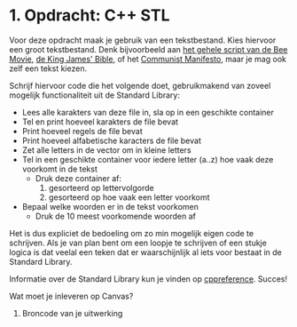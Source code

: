 # 1. Opdracht: C++ STL

Voor deze opdracht maak je gebruik van een tekstbestand. Kies hiervoor een groot tekstbestand. Denk bijvoorbeeld aan [het gehele script van de Bee Movie](https://gist.github.com/MattIPv4/045239bc27b16b2bcf7a3a9a4648c08a), [de King James' Bible](https://openbible.com/textfiles/kjv.txt), of het [Communist Manifesto](https://www.gutenberg.org/ebooks/61), maar je mag ook zelf een tekst kiezen.

Schrijf hiervoor code die het volgende doet, gebruikmakend van zoveel mogelijk functionaliteit uit de Standard Library:

- Lees alle karakters van deze file in, sla op in een geschikte container
- Tel en print hoeveel karakters de file bevat
- Print hoeveel regels de file bevat
- Print hoeveel alfabetische karacters de file bevat
- Zet alle letters in de vector om in kleine letters
- Tel in een geschikte container voor iedere letter (a..z) hoe vaak deze voorkomt in de tekst
    - Druk deze container af:
        1) gesorteerd op lettervolgorde
        2) gesorteerd op hoe vaak een letter voorkomt
- Bepaal welke woorden er in de tekst voorkomen
    - Druk de 10 meest voorkomende woorden af

Het is dus expliciet de bedoeling om zo min mogelijk eigen code te schrijven. Als je van plan bent om een loopje te schrijven of een stukje logica is dat veelal een teken dat er waarschijnlijk al iets voor bestaat in de Standard Library.

Informatie over de Standard Library kun je vinden op [cppreference](https://en.cppreference.com/w/). Succes!

Wat moet je inleveren op Canvas?

1) Broncode van je uitwerking